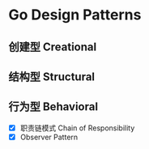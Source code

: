 # Go Design Patterns

## 创建型 Creational

## 结构型 Structural

## 行为型 Behavioral

- [x] 职责链模式 Chain of Responsibility
- [x] Observer Pattern

